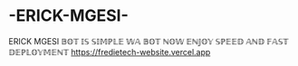 # -ERICK-MGESI-
ERICK MGESI 𝔹𝕆𝕋 𝕀𝕊 𝕊𝕀𝕄ℙ𝕃𝔼 𝕎𝔸 𝔹𝕆𝕋 ℕ𝕆𝕎 𝔼ℕ𝕁𝕆𝕐 𝕊ℙ𝔼𝔼𝔻 𝔸ℕ𝔻 𝔽𝔸𝕊𝕋 𝔻𝔼ℙ𝕃𝕆𝕐𝕄𝔼ℕ𝕋 https://fredietech-website.vercel.app
